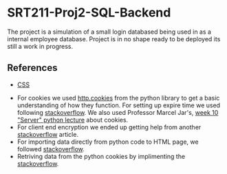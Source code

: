 # SRT211-Proj2-SQL-Backend
The project is a simulation of a small login databased being used in as a internal employee database. Project is in no shape ready to be deployed its still a work in progress.

## References
* [CSS](https://codepen.io/boltaway/pen/afpow)
- For cookies we used [http.cookies](https://docs.python.org/3/library/http.cookies.html#module-http.cookies) from the python library to get a basic understanding of how they function. For setting up expire time we used following [stackoverflow](https://stackoverflow.com/questions/6556930/python-persistent-cookie-generate-expires-field). We also used Professor Marcel Jar's, [week 10 "Server" python lecture](http://marceljar.ca/courses/srt311/presentations/apache/presentation/#/20/0/0) about cookies.
- For client end encryption we ended up getting help from another [stackoverflow](https://stackoverflow.com/questions/34952392/simple-way-to-hash-password-client-side-right-before-submitting-form) article.
- For importing data directly from python code to HTML page, we followed [stackoverflow](https://stackoverflow.com/a/41355113).
- Retriving data from the python cookies by implimenting the [stackoverflow](https://stackoverflow.com/a/921652).